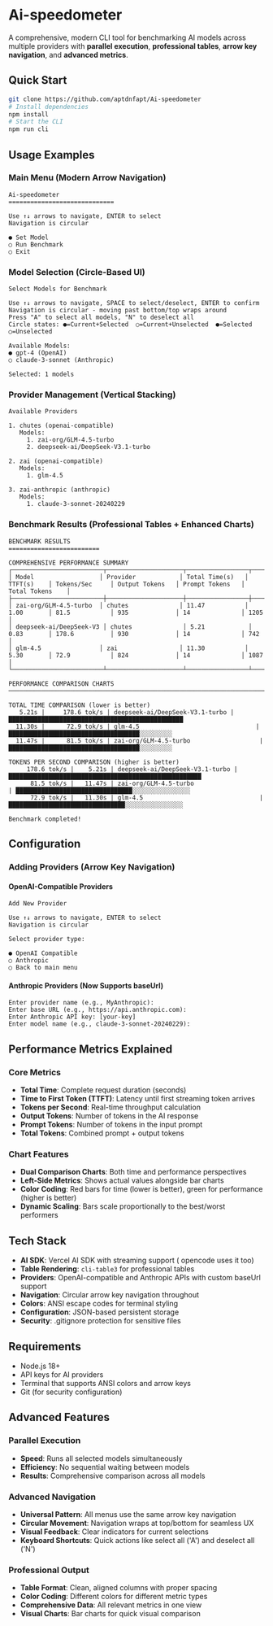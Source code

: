 # Ai-speedometer

A comprehensive, modern CLI tool for benchmarking AI models across multiple providers with **parallel execution**, **professional tables**, **arrow key navigation**, and **advanced metrics**.

## Quick Start

```bash
git clone https://github.com/aptdnfapt/Ai-speedometer
# Install dependencies
npm install
# Start the CLI
npm run cli
```

## Usage Examples

### Main Menu (Modern Arrow Navigation)
```
Ai-speedometer
=============================

Use ↑↓ arrows to navigate, ENTER to select
Navigation is circular

● Set Model
○ Run Benchmark  
○ Exit
```

### Model Selection (Circle-Based UI)
```
Select Models for Benchmark

Use ↑↓ arrows to navigate, SPACE to select/deselect, ENTER to confirm
Navigation is circular - moving past bottom/top wraps around
Press "A" to select all models, "N" to deselect all
Circle states: ●=Current+Selected  ○=Current+Unselected  ●=Selected  ○=Unselected

Available Models:
● gpt-4 (OpenAI)
○ claude-3-sonnet (Anthropic)

Selected: 1 models
```

### Provider Management (Vertical Stacking)
```
Available Providers

1. chutes (openai-compatible)
   Models:
     1. zai-org/GLM-4.5-turbo
     2. deepseek-ai/DeepSeek-V3.1-turbo

2. zai (openai-compatible)
   Models:
     1. glm-4.5

3. zai-anthropic (anthropic)
   Models:
     1. claude-3-sonnet-20240229
```

### Benchmark Results (Professional Tables + Enhanced Charts)
```
BENCHMARK RESULTS
=========================

COMPREHENSIVE PERFORMANCE SUMMARY
┌─────────────────────────┬─────────────────────┬─────────────────┬────────────┬─────────────────┬─────────────────┬─────────────────┬─────────────────┐
│ Model                  │ Provider            │ Total Time(s)   │ TTFT(s)    │ Tokens/Sec     │ Output Tokens   │ Prompt Tokens   │ Total Tokens    │
├─────────────────────────┼─────────────────────┼─────────────────┼────────────┼─────────────────┼─────────────────┼─────────────────┼─────────────────┤
│ zai-org/GLM-4.5-turbo  │ chutes              │ 11.47           │ 1.00       │ 81.5           │ 935             │ 14              │ 1205            │
│ deepseek-ai/DeepSeek-V3 │ chutes              │ 5.21            │ 0.83       │ 178.6          │ 930             │ 14              │ 742             │
│ glm-4.5                │ zai                 │ 11.30           │ 5.30       │ 72.9           │ 824             │ 14              │ 1087            │
└─────────────────────────┴─────────────────────┴─────────────────┴────────────┴─────────────────┴─────────────────┴─────────────────┴─────────────────┘

PERFORMANCE COMPARISON CHARTS
──────────────────────────────────────────────────────────────────────────────────────────

TOTAL TIME COMPARISON (lower is better)
   5.21s |     178.6 tok/s | deepseek-ai/DeepSeek-V3.1-turbo | ████████████████████████████████████████████████
  11.30s |      72.9 tok/s | glm-4.5                                | ████████████████████████████████████░░░░░░░░░
  11.47s |      81.5 tok/s | zai-org/GLM-4.5-turbo                   | ████████████████████████████████████░░░░░░░░░

TOKENS PER SECOND COMPARISON (higher is better)
     178.6 tok/s |    5.21s | deepseek-ai/DeepSeek-V3.1-turbo | █████████████████████████████████████████████████████
      81.5 tok/s |   11.47s | zai-org/GLM-4.5-turbo                   | ████████████████████████████████░░░░░░░░░░░░░░░░
      72.9 tok/s |   11.30s | glm-4.5                                | ████████████████████████████████░░░░░░░░░░░░░░░░

Benchmark completed!
```

## Configuration

### Adding Providers (Arrow Key Navigation)

#### OpenAI-Compatible Providers
```
Add New Provider

Use ↑↓ arrows to navigate, ENTER to select
Navigation is circular

Select provider type:

● OpenAI Compatible
○ Anthropic
○ Back to main menu
```

#### Anthropic Providers (Now Supports baseUrl)
```
Enter provider name (e.g., MyAnthropic):
Enter base URL (e.g., https://api.anthropic.com):
Enter Anthropic API key: [your-key]
Enter model name (e.g., claude-3-sonnet-20240229):
```


## Performance Metrics Explained

### Core Metrics
- **Total Time**: Complete request duration (seconds)
- **Time to First Token (TTFT)**: Latency until first streaming token arrives
- **Tokens per Second**: Real-time throughput calculation
- **Output Tokens**: Number of tokens in the AI response
- **Prompt Tokens**: Number of tokens in the input prompt
- **Total Tokens**: Combined prompt + output tokens

### Chart Features
- **Dual Comparison Charts**: Both time and performance perspectives
- **Left-Side Metrics**: Shows actual values alongside bar charts
- **Color Coding**: Red bars for time (lower is better), green for performance (higher is better)
- **Dynamic Scaling**: Bars scale proportionally to the best/worst performers

## Tech Stack

- **AI SDK**: Vercel AI SDK with streaming support ( opencode uses it too)
- **Table Rendering**: `cli-table3` for professional tables
- **Providers**: OpenAI-compatible and Anthropic APIs with custom baseUrl support
- **Navigation**: Circular arrow key navigation throughout
- **Colors**: ANSI escape codes for terminal styling
- **Configuration**: JSON-based persistent storage
- **Security**: .gitignore protection for sensitive files

## Requirements

- Node.js 18+
- API keys for AI providers
- Terminal that supports ANSI colors and arrow keys
- Git (for security configuration)


## Advanced Features

### Parallel Execution
- **Speed**: Runs all selected models simultaneously
- **Efficiency**: No sequential waiting between models
- **Results**: Comprehensive comparison across all models

### Advanced Navigation
- **Universal Pattern**: All menus use the same arrow key navigation
- **Circular Movement**: Navigation wraps at top/bottom for seamless UX
- **Visual Feedback**: Clear indicators for current selections
- **Keyboard Shortcuts**: Quick actions like select all ('A') and deselect all ('N')

### Professional Output
- **Table Format**: Clean, aligned columns with proper spacing
- **Color Coding**: Different colors for different metric types
- **Comprehensive Data**: All relevant metrics in one view
- **Visual Charts**: Bar charts for quick visual comparison

